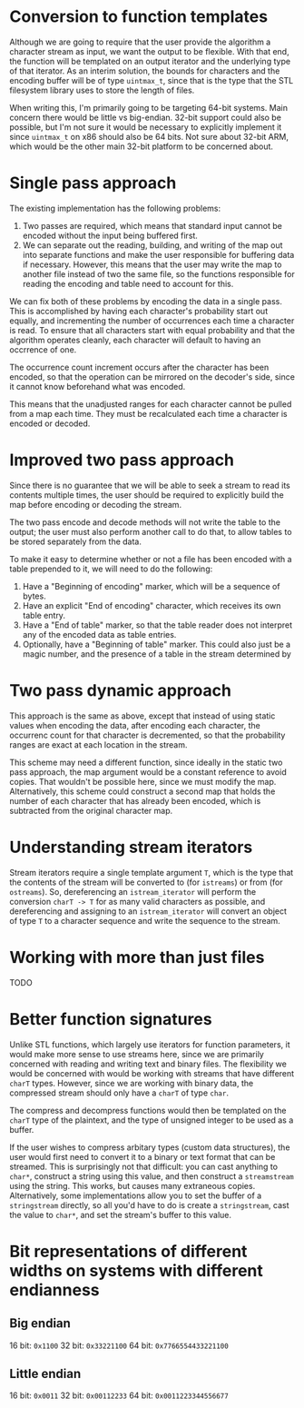 # Conversion to function templates
Although we are going to require that the user provide the algorithm a character
stream as input, we want the output to be flexible. With that end, the function
will be templated on an output iterator and the underlying type of that
iterator. As an interim solution, the bounds for characters and the encoding
buffer will be of type `uintmax_t`, since that is the type that the STL
filesystem library uses to store the length of files.

When writing this, I'm primarily going to be targeting 64-bit systems. Main
concern there would be little vs big-endian. 32-bit support could also be
possible, but I'm not sure it would be necessary to explicitly implement it
since `uintmax_t` on x86 should also be 64 bits. Not sure about 32-bit ARM,
which would be the other main 32-bit platform to be concerned about.

# Single pass approach
The existing implementation has the following problems:
1. Two passes are required, which means that standard input cannot be encoded
   without the input being buffered first.
2. We can separate out the reading, building, and writing of the map out into
   separate functions and make the user responsible for buffering data if
   necessary. However, this means that the user may write the map to another
   file instead of two the same file, so the functions responsible for reading
   the encoding and table need to account for this.

We can fix both of these problems by encoding the data in a single pass. This
is accomplished by having each character's probability start out equally, and
incrementing the number of occurrences each time a character is read. To ensure
that all characters start with equal probability and that the algorithm
operates cleanly, each character will default to having an occrrence of one.

The occurrence count increment occurs after the character has been encoded, so
that the operation can be mirrored on the decoder's side, since it cannot know
beforehand what was encoded.

This means that the unadjusted ranges for each character cannot be pulled from
a map each time. They must be recalculated each time a character is encoded or
decoded.

# Improved two pass approach
Since there is no guarantee that we will be able to seek a stream to read its
contents multiple times, the user should be required to explicitly build the
map before encoding or decoding the stream.

The two pass encode and decode methods will not write the table to the output;
the user must also perform another call to do that, to allow tables to be stored
separately from the data.

To make it easy to determine whether or not a file has been encoded with a table
prepended to it, we will need to do the following:
1. Have a "Beginning of encoding" marker, which will be a sequence of bytes.
2. Have an explicit "End of encoding" character, which receives its own table
   entry.
3. Have a "End of table" marker, so that the table reader does not interpret any
   of the encoded data as table entries.
4. Optionally, have a "Beginning of table" marker. This could also just be a
   magic number, and the presence of a table in the stream determined by 

# Two pass dynamic approach
This approach is the same as above, except that instead of using static values
when encoding the data, after encoding each character, the occurrenc count for
that character is decremented, so that the probability ranges are exact at each
location in the stream.

This scheme may need a different function, since ideally in the static two pass
approach, the map argument would be a constant reference to avoid copies. That
wouldn't be possible here, since we must modify the map. Alternatively, this
scheme could construct a second map that holds the number of each character that
has already been encoded, which is subtracted from the original character map.

# Understanding stream iterators
Stream iterators require a single template argument `T`, which is the type that
the contents of the stream will be converted to (for `istreams`) or from (for
`ostreams`). So, dereferencing an `istream_iterator` will perform the conversion
`charT -> T` for as many valid characters as possible, and dereferencing and
assigning to an `istream_iterator` will convert an object of type `T` to a
character sequence and write the sequence to the stream.

# Working with more than just files
TODO

# Better function signatures
Unlike STL functions, which largely use iterators for function parameters, it
would make more sense to use streams here, since we are primarily concerned with
reading and writing text and binary files. The flexibility we would be concerned
with would be working with streams that have different `charT` types. However,
since we are working with binary data, the compressed stream should only have
a `charT` of type `char`.

The compress and decompress functions would then be templated on the `charT`
type of the plaintext, and the type of unsigned integer to be used as a buffer.

If the user wishes to compress arbitary types (custom data structures), the user
would first need to convert it to a binary or text format that can be streamed.
This is surprisingly not that difficult: you can cast anything to `char*`,
construct a string using this value, and then construct a `streamstream` using
the string. This works, but causes many extraneous copies. Alternatively, some
implementations allow you to set the buffer of a `stringstream` directly, so
all you'd have to do is create a `stringstream`, cast the value to `char*`, and
set the stream's buffer to this value.

# Bit representations of different widths on systems with different endianness
## Big endian
16 bit: `0x1100`
32 bit: `0x33221100`
64 bit: `0x7766554433221100`
## Little endian
16 bit: `0x0011`
32 bit: `0x00112233`
64 bit: `0x0011223344556677`

